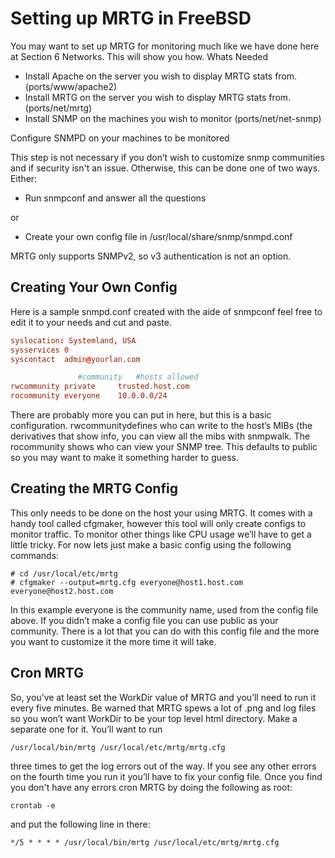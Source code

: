  # Setting up MRTG in FreeBSD

You may want to set up MRTG for monitoring much like we have done here at Section 6 Networks. This will show you how.
Whats Needed

* Install Apache on the server you wish to display MRTG stats from. (ports/www/apache2)
* Install MRTG on the server you wish to display MRTG stats from. (ports/net/mrtg)
* Install SNMP on the machines you wish to monitor (ports/net/net-snmp)

Configure SNMPD on your machines to be monitored

This step is not necessary if you don’t wish to customize snmp communities and if security isn't an issue. Otherwise, this can be done one of two ways. Either:

* Run snmpconf and answer all the questions

or

* Create your own config file in /usr/local/share/snmp/snmpd.conf

MRTG only supports SNMPv2, so v3 authentication is not an option.

## Creating Your Own Config

Here is a sample snmpd.conf created with the aide of snmpconf feel free to edit it to your needs and cut and paste.

```conf
syslocation: Systemland, USA
sysservices 0
syscontact	admin@yourlan.com

               #community	#hosts allowed
rwcommunity	private 	trusted.host.com
rocommunity	everyone 	10.0.0.0/24
```

There are probably more you can put in here, but this is a basic configuration. rwcommunitydefines who can write to the host’s MIBs (the derivatives that show info, you can view all the mibs with snmpwalk. The rocommunity shows who can view your SNMP tree. This defaults to public so you may want to make it something harder to guess.

## Creating the MRTG Config

This only needs to be done on the host your using MRTG. It comes with a handy tool called cfgmaker, however this tool will only create configs to monitor traffic. To monitor other things like CPU usage we’ll have to get a little tricky. For now lets just make a basic config using the following commands:

```shell
# cd /usr/local/etc/mrtg
# cfgmaker --output=mrtg.cfg everyone@host1.host.com everyone@host2.host.com
```

In this example everyone is the community name, used from the config file above. If you didn’t make a config file you can use public as your community. There is a lot that you can do with this config file and the more you want to customize it the more time it will take. 

## Cron MRTG

So, you’ve at least set the WorkDir value of MRTG and you’ll need to run it every five minutes. Be warned that MRTG spews a lot of .png and log files so you won’t want WorkDir to be your top level html directory. Make a separate one for it. You’ll want to run

```shell
/usr/local/bin/mrtg /usr/local/etc/mrtg/mrtg.cfg
```

three times to get the log errors out of the way. If you see any other errors on the fourth time you run it you’ll have to fix your config file. Once you find you don't have any errors cron MRTG by doing the following as root:

```shell
crontab -e
```

and put the following line in there:
```cron
*/5 * * * * /usr/local/bin/mrtg /usr/local/etc/mrtg/mrtg.cfg
```
